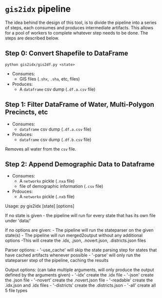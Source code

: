 # `gis2idx` pipeline

The idea behind the design of this tool, is to divide the pipeline into a series of steps, each consumes and produces intermediate artifacts. This allows for a pool of workers to complete whatever step needs to be done. The steps are described below.

## Step 0: Convert Shapefile to DataFrame
```
python gis2idx/gis2df.py <state>
```
- Consumes: 
    - GIS files (`.shx`, `.sha`, etc, files)
- Produces: 
    - A `dataframe` csv dump (`.df.a.csv` file)

## Step 1: Filter DataFrame of Water, Multi-Polygon Precincts, etc
- Consumes:
    - `dataframe` csv dump (`.df.a.csv` file)
- Produces:
    - `dataframe` csv dump (`.df.b.csv` file)

Removes all water from the `csv` file.

## Step 2: Append Demographic Data to Dataframe
- Consumes: 
    - A `networkx` pickle (`.nxa` file) 
    - file of demographic information (`.csv` file)
- Prdouces:
    - A `networkx` pickle (`.nxb` file)


Usage: py gis2idx [state] [options]

If no state is given
    - the pipeline will run for every state that has its own file under 'data/'

If no options are given:
    - The pipeline will run the stateparser on the given state(s)
    - The pipeline will run merged2output without any additional options
        -This will create the .idx, .json, .novert.json, .districts.json files

Parser options:
    - '-use_cache' will skip the state parsing step for states that have cached artifacts whenever possible
    - '-parse' will only run the stateparser step of the pipeline, caching the results

Output options: 
    (can take multiple arguments, will only produce the output defined by the arguments given)
    - '-idx'        create the .idx file
    - '-json'       create the .json file
    - '-novert'     create the .novert.json file
    - '-readable'   create the .idx.json and .idx files
    - '-districts'  create the .districts.json
    - '-all'        create all 5 file types